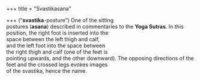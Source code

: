 +++
title = "Svastikasana"

+++
(“**svastika**-posture”) One of the sitting  
postures (**asana**) described in commentaries to the **Yoga Sutras**. In this position, the right foot is inserted into the  
space between the left thigh and calf,  
and the left foot into the space between  
the right thigh and calf (one of the feet is  
pointing upwards, and the other downward). The opposing directions of the  
feet and the crossed legs evokes images  
of the svastika, hence the name.